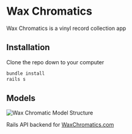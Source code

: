 # Wax Chromatics

Wax Chromatics is a vinyl record collection app

## Installation

Clone the repo down to your computer

```bash
bundle install
rails s
```

## Models

![Wax Chromatic Model Structure](https://i.imgur.com/GQrTEV3.png)

Rails API backend for [WaxChromatics.com](https://waxchromatics.com)
